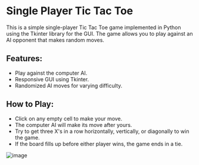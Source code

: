 # Single Player Tic Tac Toe
This is a simple single-player Tic Tac Toe game implemented in Python using the Tkinter library for the GUI. The game allows you to play against an AI opponent that makes random moves.

## Features:
- Play against the computer AI.
- Responsive GUI using Tkinter.
- Randomized AI moves for varying difficulty.

## How to Play:
- Click on any empty cell to make your move.
- The computer AI will make its move after yours.
- Try to get three X's in a row horizontally, vertically, or diagonally to win the game.
- If the board fills up before either player wins, the game ends in a tie.

![image](https://github.com/putuangga-k/tic-tac-toe-game-/assets/113707064/5cf10b4c-764a-4c60-b1eb-9b4683d7741d)
